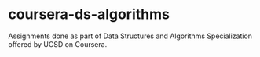 # coursera-ds-algorithms
Assignments done as part of Data Structures and Algorithms Specialization offered by UCSD on Coursera.
